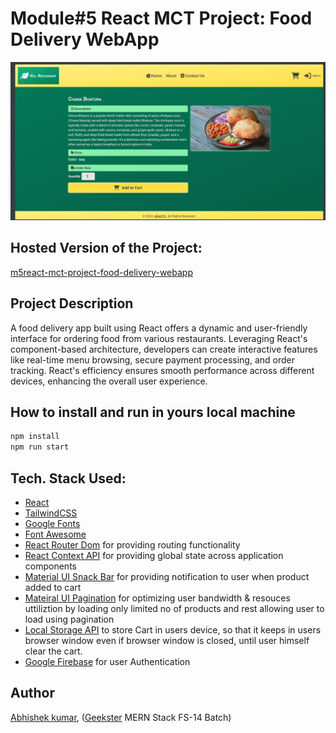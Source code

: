 # Module#5 React MCT Project: Food Delivery WebApp
![](thumbnail.png)

## Hosted Version of the Project:
[m5react-mct-project-food-delivery-webapp](https://m5react-mct-project-food-delivery-webapp.vercel.app/)

## Project Description
A food delivery app built using React offers a dynamic and user-friendly interface for ordering food from various restaurants. Leveraging React's component-based architecture, developers can create interactive features like real-time menu browsing, secure payment processing, and order tracking. React's efficiency ensures smooth performance across different devices, enhancing the overall user experience.




## How to install and run in yours local machine
```bash
npm install
npm run start
```

## Tech. Stack Used:
+ [React](https://react.dev/)
+ [TailwindCSS](https://tailwindcss.com/)
+ [Google Fonts](https://fonts.google.com/)
+ [Font Awesome](https://fontawesome.com/icons/)
+ [React Router Dom](https://reactrouter.com/en/main/start/tutorial) for providing routing functionality
+ [React Context API](https://react.dev/reference/react/useContext) for providing global state across application components
+ [Material UI Snack Bar](https://mui.com/material-ui/react-snackbar/) for providing notification to user when product added to cart
+ [Mateiral UI Pagination](https://mui.com/material-ui/react-pagination/) for optimizing user bandwidth & resouces uttiliztion by loading only limited no of products and rest allowing user to load using pagination
+ [Local Storage API](https://developer.mozilla.org/en-US/docs/Web/API/Window/localStorage) to store Cart in users device, so that it keeps in users browser window even if browser window is closed, until user himself clear the cart.
+ [Google Firebase](console.firebase.google.com) for user Authentication 



## Author
[Abhishek kumar](https://www.linkedin.com/in/alex21c/), ([Geekster](https://geekster.in/) MERN Stack FS-14 Batch)


